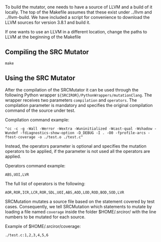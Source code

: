 To build the mutator, one needs to have a source of LLVM and a build of it locally.
The top of the Makefile assumes that these exist under ../llvm and ../llvm-build.
We have included a script for convenience to download the LLVM sources for version 3.8.1 and
build it.

If one wants to use an LLVM in a different location, change the paths to LLVM at the beginning
of the Makefile

## Compiling the SRC Mutator

`make`

## Using the SRC Mutator

After the compilation of the SRCMutator it can be used through the following Python wrapper `${SRCIROR}/PythonWrappers/mutationClang`. The wrapper receives two parameters `compilation` and `operators`. The compilation parameter is mandatory and specifies the original compilation command of the source under test. 

Compilation command example:

```
"cc -c -g -Wall -Werror -Wextra -Wuninitialized -Wcast-qual -Wshadow -Wundef -fdiagnostics-show-option -D_DEBUG -I . -O0 -fprofile-arcs -ftest-coverage -o ./test.o ./test.c"
```

Instead, the operators parameter is optional and specifies the mutation operators to be applied, if the parameter is not used all the operators are applied.

Operators command example: 

`ABS,UOI,LVR`

The full list of operators is the following:

`AOR,ROR,ICR,LCR,ROR,SDL,UOI,ABS,AOD,LOD,ROD,BOD,SOD,LVR`


SRCMutation mutates a source file based on the statement covered by test cases. Consequently, we tell SRCMutation which statements to mutate by loading a file named `coverage` inside the folder $HOME/.srciror/ with the line numbers to be mutated for each source.

Example of $HOME/.srciror/coverage:

```
./test.c:1,2,3,4,5,6
```

